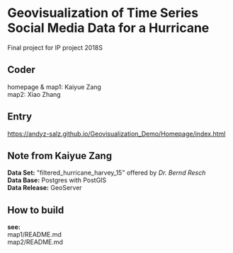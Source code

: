 
# Geovisualization of Time Series Social Media Data for a Hurricane
Final project for IP project 2018S

## Coder
homepage & map1: Kaiyue Zang   
map2: Xiao Zhang

## Entry
https://andyz-salz.github.io/Geovisualization_Demo/Homepage/index.html

## Note from Kaiyue Zang
**Data Set:** "filtered_hurricane_harvey_15"  offered by *Dr. Bernd Resch*      
**Data Base:** Postgres with PostGIS   
**Data Release:** GeoServer

## How to build
**see:**  
map1/README.md  
map2/README.md 

